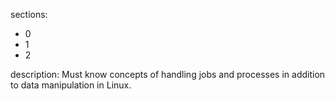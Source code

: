 sections:
  - 0
  - 1
  - 2

description: Must know concepts of handling jobs and processes in addition to data manipulation in Linux.
